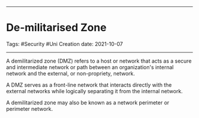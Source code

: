 -----------------------------------------------
# De-militarised Zone
Tags:  #Security #Uni 
Creation date: 2021-10-07

-----------------------------------------------


A demilitarized zone (DMZ) refers to a host or network that acts as a secure and intermediate network or path between an organization's internal network and the external, or non-propriety, network.

A DMZ serves as a front-line network that interacts directly with the external networks while logically separating it from the internal network.

A demilitarized zone may also be known as a network perimeter or perimeter network.
